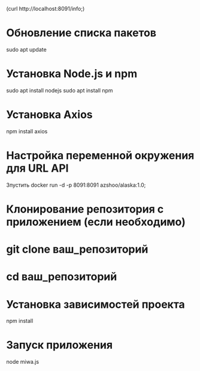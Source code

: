 
(curl http://localhost:8091/info;)


# Обновление списка пакетов
sudo apt update

# Установка Node.js и npm
sudo apt install nodejs
sudo apt install npm

# Установка Axios
npm install axios

# Настройка переменной окружения для URL API
Зпустить docker run -d -p 8091:8091 azshoo/alaska:1.0;

# Клонирование репозитория с приложением (если необходимо)
# git clone ваш_репозиторий
# cd ваш_репозиторий

# Установка зависимостей проекта
npm install

# Запуск приложения
node miwa.js

